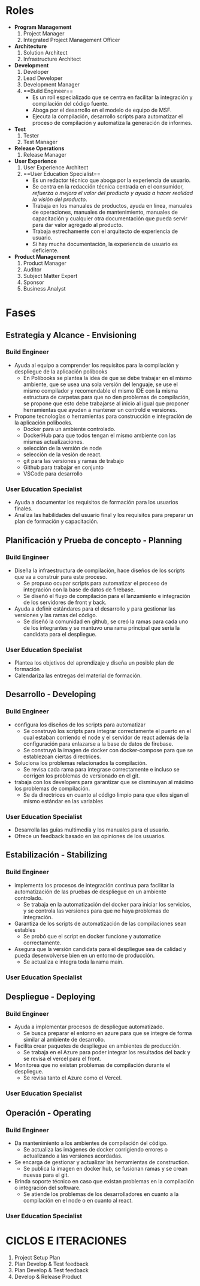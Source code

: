 # Roles
- **Program Management**
	1. Project Manager
	2. Integrated Project Management Officer
- **Architecture**
	1. Solution Architect
	2. Infrastructure Architect
- **Development**
	1. Developer
	2. Lead Developer
	3. Development Manager
	4. ==Build Engineer==
		- Es un roll especializado que se centra en facilitar la integración y compilación del código fuente.
		- Aboga por el desarrollo en el modelo de equipo de MSF.
		- Ejecuta la compilación, desarrollo scripts para automatizar el proceso de compilación y automatiza la generación de informes.
- **Test**
	1. Tester
	2. Test Manager
- **Release Operations**
	1. Release Manager
- **User Experience**
	1. User Experience Architect
	2. ==User Education Specialist==
		- Es un redactor técnico que aboga por la experiencia de usuario.
		- Se centra en la redacción técnica centrada en el consumidor, *refuerza o mejora el valor del producto y ayuda a hacer realidad la visión del producto*.
		- Trabaja en los manuales de productos, ayuda en línea, manuales de operaciones, manuales de mantenimiento, manuales de capacitación y cualquier otra documentación que pueda servir para dar valor agregado al producto.
		- Trabaja estrechamente con el arquitecto de experiencia de usuario.
		- Si hay mucha documentación, la experiencia de usuario es deficiente.
- **Product Management**
	1. Product Manager
	2. Auditor
	3. Subject Matter Expert
	4. Sponsor
	5. Business Analyst

# Fases
## Estrategia y Alcance - Envisioning
### Build Engineer
- Ayuda al equipo a comprender los requisitos para la compilación y despliegue de la aplicación polibooks
	- En Polibooks se plantea la idea de que se debe trabajar en el mismo ambiente, que se usea una sola versión del lenguaje, se use el mismo compilador y recomendable el mismo IDE con la misma estructura de carpetas para que no den problemas de compilación, se propone que esto debe trabajarse al inicio al igual que proponer herramientas que ayuden a mantener un controld e versiones.
- Propone tecnologías o herramientas para construcción e integración de la aplicación polibooks.
	- Docker para un ambiente controlado.
	- DockerHub para que todos tengan el mismo ambiente con las mismas actualizaciones.
	- selección de la versión de node
	- selección de la vesión de react.
	- git para las versiones y ramas de trabajo
	- Github para trabajar en conjunto
	- VSCode para desarrollo
### User Education Specialist
- Ayuda a documentar los requisitos de formación para los usuarios finales.
- Analiza las habilidades del usuario final y los requisitos para preparar un plan de formación y capacitación.
## Planificación y Prueba de concepto - Planning
### Build Engineer
- Diseña la infraestructura de compilación, hace diseños de los scripts que va a construir para este proceso.
	- Se propuso ocupar scripts para automatizar el proceso de integración con la base de datos de firebase.
	- Se diseñó el fluyo de compilación para el lanzamiento e integración de los servidores de front y back.
- Ayuda a definir estándares para el desarrollo y para gestionar las versiones y las ramas del código.
	- Se diseñó la comunidad en github, se creó la ramas para cada uno de los integrantes y se mantuvo una rama principal que sería la candidata para el despliegue.
### User Education Specialist
- Plantea los objetivos del aprendizaje y diseña un posible plan de formación
- Calendariza las entregas del material de formación.
## Desarrollo - Developing
### Build Engineer
- configura los diseños de los scripts para automatizar
	- Se construyó los scripts para integrar correctamente el puerto en el cual estaban corriendo el node y el servidor de react además de la configuración para enlazarse a la base de datos de firebase.
	- Se construyó la imagen de docker con docker-compose para que se establezcan ciertas directrices.
- Soluciona los problemas relacionados la compilación.
	- Se revisa cada rama para integrase correctamente e incluso se corrigen los problemas de versionado en el git.
- trabaja con los developers para garantizar que se disminuyan al máximo los problemas de compilación.
	- Se da directrices en cuanto al código limpio para que ellos sigan el mismo estándar en las variables 
### User Education Specialist
- Desarrolla las guías multimedia y los manuales para el usuario.
- Ofrece un feedback basado en las opiniones de los usuarios.
## Estabilización - Stabilizing
### Build Engineer
- implementa los procesos de integración continua para facilitar la automatización de las pruebas de despliegue en un ambiente controlado.
	- Se trabaja en la automatización del docker para iniciar los servicios, y se controla las versiones para que no haya problemas de integración.
- Garantiza de los scripts de automatización de las compilaciones sean estables
	- Se probó que el script en docker funcione y automatice correctamente.
- Asegura que la versión candidata para el despliegue sea de calidad y pueda desenvolverse bien en un entorno de producción.
	- Se actualiza e integra toda la rama main.
### User Education Specialist

## Despliegue - Deploying
### Build Engineer
- Ayuda a implementar procesos de despliegue automatizado.
	- Se busca preparar el entorno en azure para que se integre de forma similar al ambiente de desarrollo.
- Facilita crear paquetes de despliegue en ambientes de producción.
	- Se trabaja en el Azure para poder integrar los resultados del back y se revisa el vercel para el front.
- Monitorea que no existan problemas de compilación durante el despliegue.
	- Se revisa tanto el Azure como el Vercel.
### User Education Specialist

## Operación - Operating
### Build Engineer
- Da mantenimiento a los ambientes de compilación del código.
	- Se actualiza las imágenes de docker corrigiendo errores o actualizando a las versiones acordadas.
- Se encarga de gestionar y actualizar las herramientas de construction.
	- Se publica la imagen en docker hub, se fusionan ramas y se crean nuevas para el git.
- Brinda soporte técnico en caso que existan problemas en la compilación o integración del software.
	- Se atiende los problemas de los desarrolladores en cuanto a la compilación en el node o en cuanto al react.
### User Education Specialist

# CICLOS E ITERACIONES
1. Project Setup Plan
2. Plan Develop & Test feedback
3. Plan Develop & Test feedback
4. Develop & Release Product
